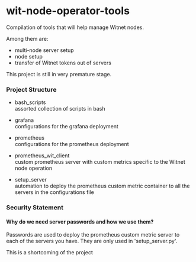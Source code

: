 # wit-node-operator-tools

Compilation of tools that will help manage Witnet nodes.

Among them are:
- multi-node server setup
- node setup
- transfer of Witnet tokens out of servers

This project is still in very premature stage.

### Project Structure

- bash_scripts\
assorted collection of scripts in bash

- grafana\
configurations for the grafana deployment

- prometheus\
configurations for the prometheus deployment

- prometheus_wit_client\
custom prometheus server with custom metrics specific to the Witnet node operation

- setup_server\
automation to deploy the prometheus custom metric container to all the servers in the configurations file

### Security Statement
#### Why do we need server passwords and how we use them?
Passwords are used to deploy the prometheus custom metric server to each of the servers you have. They are only used in 'setup_server.py'.

This is a shortcoming of the project